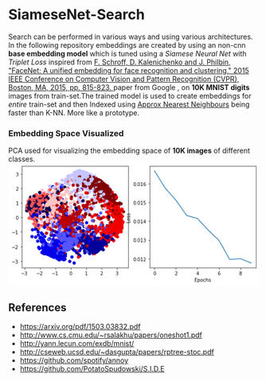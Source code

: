 # SiameseNet-Search
Search can be performed in various ways and using various architectures. In the following repository embeddings are created by using  an non-cnn **base embedding model** which is tuned using a *Siamese Neural Net*  with *Triplet Loss* inspired from [F. Schroff, D. Kalenichenko and J. Philbin, "FaceNet: A unified embedding for face recognition and clustering," 2015 IEEE Conference on Computer Vision and Pattern Recognition (CVPR), Boston, MA, 2015, pp. 815-823.  ](https://arxiv.org/pdf/1503.03832.pdf) paper from Google , on **10K MNIST digits** images from train-set.The trained model is used to create embeddings for *entire* train-set and then Indexed using [Approx Nearest Neighbours](https://github.com/spotify/annoy) being faster than K-NN.
More like a prototype.

### Embedding Space Visualized
PCA used for visualizing the embedding space of **10K images** of different classes.
![](https://github.com/Agrover112/SiameseNet-Search/blob/main/download.png)
## References
- https://arxiv.org/pdf/1503.03832.pdf
- http://www.cs.cmu.edu/~rsalakhu/papers/oneshot1.pdf
- http://yann.lecun.com/exdb/mnist/
- http://cseweb.ucsd.edu/~dasgupta/papers/rptree-stoc.pdf
- https://github.com/spotify/annoy
- https://github.com/PotatoSpudowski/S.I.D.E
